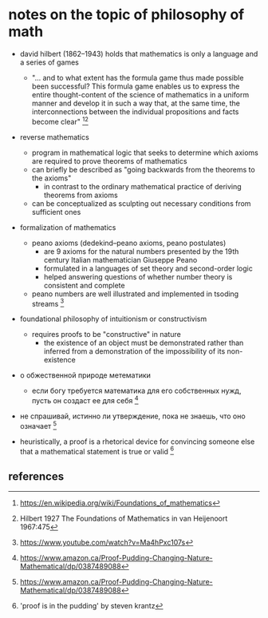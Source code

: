 # notes on the topic of philosophy of math

- david hilbert (1862–1943) holds that mathematics is only a language and a series of games
  - "... and to what extent has the formula game thus made possible been successful? This formula game 
    enables us to express the entire thought-content of the science of mathematics in a uniform manner and 
    develop it in such a way that, at the same time, the interconnections between the individual propositions
    and facts become clear" [^1][^2]

- reverse mathematics
  - program in mathematical logic that seeks to determine which axioms are required to prove theorems of mathematics 
  - can briefly be described as "going backwards from the theorems to the axioms"
    - in contrast to the ordinary mathematical practice of deriving theorems from axioms
  - can be conceptualized as sculpting out necessary conditions from sufficient ones

- formalization of mathematics
  - peano axioms (dedekind–peano axioms, peano postulates) 
    - are 9 axioms for the natural numbers presented by the 19th century Italian mathematician Giuseppe Peano
    - formulated in a languages of set theory and second-order logic 
    - helped answering questions of whether number theory is consistent and complete
  - peano numbers are well illustrated and implemented in tsoding streams [^4]

- foundational philosophy of intuitionism or constructivism
  - requires proofs to be "constructive" in nature
    - the existence of an object must be demonstrated rather than inferred from a demonstration 
      of the impossibility of its non-existence

- о обжественной природе метематики
  - если богу требуется математика для его собственных нужд, пусть он создаст ее для себя [^3]
- не спрашивай, истинно ли утверждение, пока не знаешь, что оно означает [^3]

- heuristically, a proof is a rhetorical device for convincing someone else that a mathematical statement is true or valid [^5]


## references

[^1]: https://en.wikipedia.org/wiki/Foundations_of_mathematics
[^2]: Hilbert 1927 The Foundations of Mathematics in van Heijenoort 1967:475
[^3]: https://www.amazon.ca/Proof-Pudding-Changing-Nature-Mathematical/dp/0387489088
[^4]: https://www.youtube.com/watch?v=Ma4hPxc107s
[^5]: 'proof is in the pudding' by steven krantz
